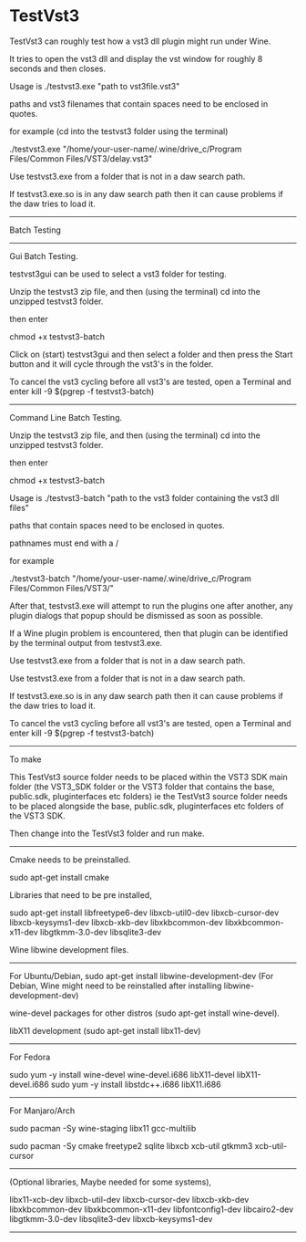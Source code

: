 # TestVst3

TestVst3 can roughly test how a vst3 dll plugin might run under Wine.

It tries to open the vst3 dll and display the vst window for roughly 8 seconds and then closes.

Usage is ./testvst3.exe "path to vst3file.vst3"

paths and vst3 filenames that contain spaces need to be enclosed in quotes.

for example (cd into the testvst3 folder using the terminal)

./testvst3.exe "/home/your-user-name/.wine/drive_c/Program Files/Common Files/VST3/delay.vst3"

Use testvst3.exe from a folder that is not in a daw search path.

If testvst3.exe.so is in any daw search path then it can cause problems if the daw tries to load it.

-----

Batch Testing

-------

Gui Batch Testing.

testvst3gui can be used to select a vst3 folder for testing.

Unzip the testvst3 zip file, and then (using the terminal) cd into the unzipped testvst3 folder.

then enter

chmod +x testvst3-batch

Click on (start) testvst3gui and then select a folder and then press the Start button and it will cycle through the vst3's in the folder.

To cancel the vst3 cycling before all vst3's are tested, open a Terminal and enter 
kill -9 $(pgrep -f testvst3-batch)

-------

Command Line Batch Testing.

Unzip the testvst3 zip file, and then (using the terminal) cd into the unzipped testvst3 folder.

then enter

chmod +x testvst3-batch

Usage is ./testvst3-batch "path to the vst3 folder containing the vst3 dll files"

paths that contain spaces need to be enclosed in quotes.

pathnames must end with a /

for example

./testvst3-batch "/home/your-user-name/.wine/drive_c/Program Files/Common Files/VST3/"

After that, testvst3.exe will attempt to run the plugins one after another, any plugin dialogs that popup should be dismissed as soon as possible.

If a Wine plugin problem is encountered, then that plugin can be identified by the terminal output from testvst3.exe.

Use testvst3.exe from a folder that is not in a daw search path.

Use testvst3.exe from a folder that is not in a daw search path.

If testvst3.exe.so is in any daw search path then it can cause problems if the daw tries to load it.

To cancel the vst3 cycling before all vst3's are tested, open a Terminal and enter 
kill -9 $(pgrep -f testvst3-batch)

------

To make

This TestVst3 source folder needs to be placed within the VST3 SDK main folder (the VST3_SDK folder or the VST3 folder that contains the base, public.sdk, pluginterfaces etc folders) ie the TestVst3 source folder needs to be placed alongside the base, public.sdk, pluginterfaces etc folders of the VST3 SDK.

Then change into the TestVst3 folder and run make.

------

Cmake needs to be preinstalled.

sudo apt-get install cmake

Libraries that need to be pre installed, 

sudo apt-get install libfreetype6-dev libxcb-util0-dev libxcb-cursor-dev libxcb-keysyms1-dev libxcb-xkb-dev libxkbcommon-dev libxkbcommon-x11-dev libgtkmm-3.0-dev libsqlite3-dev

Wine libwine development files.

------

For Ubuntu/Debian, sudo apt-get install libwine-development-dev (For Debian, Wine might need to be reinstalled after installing libwine-development-dev)

wine-devel packages for other distros (sudo apt-get install wine-devel).

libX11 development (sudo apt-get install libx11-dev)

------

For Fedora 

sudo yum -y install wine-devel wine-devel.i686 libX11-devel libX11-devel.i686
sudo yum -y install libstdc++.i686 libX11.i686

------

For Manjaro/Arch

sudo pacman -Sy wine-staging libx11 gcc-multilib

sudo pacman -Sy cmake freetype2 sqlite libxcb xcb-util gtkmm3 xcb-util-cursor

------

(Optional libraries, Maybe needed for some systems),

libx11-xcb-dev
libxcb-util-dev
libxcb-cursor-dev
libxcb-xkb-dev
libxkbcommon-dev
libxkbcommon-x11-dev
libfontconfig1-dev
libcairo2-dev
libgtkmm-3.0-dev
libsqlite3-dev
libxcb-keysyms1-dev

-------
